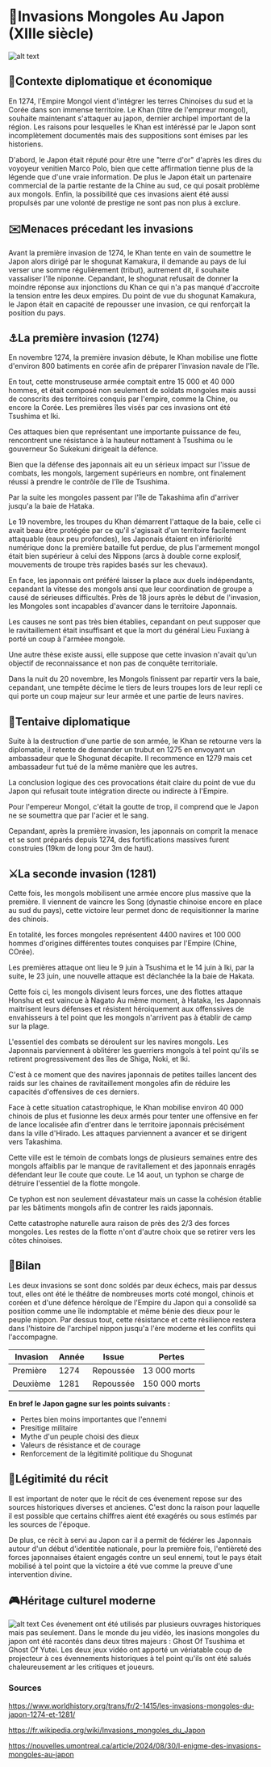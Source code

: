 # 🗾Invasions Mongoles Au Japon (XIIIe siècle) 

![alt text](assets/fresque_guerre_mongjap.jpg)
## 🧭Contexte diplomatique et économique
En 1274, l'Empire Mongol vient d'intégrer les terres Chinoises du sud et la Corée dans son immense territoire.
Le Khan (titre de l'empreur mongol), souhaite maintenant s'attaquer au japon, dernier archipel important de la région. Les raisons pour lesquelles le Khan est intéréssé par le Japon sont incomplètement documentés mais des suppositions sont émises par les historiens.

D'abord, le Japon était réputé pour être une "terre d'or" d'après les dires du voyoyeur venitien Marco Polo, bien que cette affirmation tienne plus de la légende que d'une vraie information.
De plus le Japon était un partenaire commercial de la partie restante de la Chine au sud, ce qui posait problème aux mongols.
Enfin, la possibilité que ces invasions aient été aussi propulsés par une volonté de prestige ne sont pas non plus à exclure.

## ✉️Menaces précedant les invasions

Avant la première invasion de 1274, le Khan tente en vain de soumettre le Japon alors dirigé par le shogunat Kamakura,
il demande au pays de lui verser une somme régulièrement (tribut), autrement dit, il souhaite vassaliser l'île niponne.
Cepandant, le shogunat refusait de donner la moindre réponse aux injonctions du Khan ce qui n'a pas manqué d'accroite la tension entre les deux empires.
Du point de vue du shogunat Kamakura, le Japon était en capacité de repousser une invasion, ce qui renforçait la position du pays.

## ⚓La première invasion (1274)

En novembre 1274, la première invasion débute, le Khan mobilise une flotte d'environ 800 batiments en corée afin de préparer l'invasion navale de l'île.

En tout, cette monstruseuse armée comptait entre 15 000 et 40 000 hommes, et était composé non seulement de soldats mongoles mais aussi de conscrits des territoires conquis par l'empire, comme la Chine, ou encore la Corée.
Les premières îles visés par ces invasions ont été Tsushima et Iki.

Ces attaques bien que représentant une importante puissance de feu, rencontrent une résistance à la hauteur nottament à Tsushima ou le gouverneur So Sukekuni dirigeait la défence.

Bien que la défense des japonnais ait eu un sérieux impact sur l'issue de combats, les mongols, largement supérieurs en nombre, ont finalement réussi à prendre le contrôle de l'île de Tsushima.

Par la suite les mongoles passent par l'île de Takashima afin  d'arriver jusqu'a la baie de Hataka.

Le 19 novembre, les troupes du Khan démarrent l'attaque de la baie, celle ci avait beau être protégée par ce qu'il s'agissait d'un territoire facilement attaquable (eaux peu profondes), les Japonais étaient en infériorité numérique donc la première bataille fut perdue, de plus l'armement mongol était bien supérieur à celui des Nippons (arcs à double corne explosif, mouvements de troupe très rapides basés sur les chevaux).

En face, les japonnais ont préféré laisser la place aux duels indépendants, cepandant la vitesse des mongols ansi que leur coordination de groupe a causé de sérieuses difficultés.
Près de 18 jours après le début de l'invasion, les Mongoles sont incapables d'avancer dans le territoire Japonnais.

Les causes ne sont pas très bien établies, cepandant on peut supposer que le ravitaillement était insuffisant et que la mort du général Lieu Fuxiang à porté un coup à l'arméee mongole.

Une autre thèse existe aussi, elle suppose que cette invasion n'avait qu'un objectif de reconnaissance et non pas de conquête territoriale.

Dans la nuit du 20 novembre, les Mongols finissent par repartir vers la baie, cepandant, une tempête décime le tiers de leurs troupes lors de leur repli ce qui porte un coup majeur sur leur armée et une partie de leurs navires.

## 🤝Tentaive diplomatique

Suite à la destruction d'une partie de son armée, le Khan se retourne vers la diplomatie, il retente de demander un trubut en 1275 en envoyant un ambassadeur que le Shogunat décapite.
Il recommence en 1279 mais cet ambassadeur fut tué de la même manière que les autres.

La conclusion logique des ces provocations était claire du point de vue du Japon qui refusait toute intégration directe ou indirecte à l'Empire.

Pour l'empereur Mongol, c'était la goutte de trop, il comprend que le Japon ne se soumettra que par l'acier et le sang.

Cepandant, après la première invasion, les japonnais on comprit la menace et se sont préparés depuis 1274, des fortifications massives furent construies (19km de long pour 3m de haut).

## ⚔️La seconde invasion (1281)

Cette fois, les mongols mobilisent une armée encore plus massive que la première. Il viennent de vaincre les Song (dynastie chinoise encore en place au sud du pays), cette victoire leur permet donc de requisitionner la marine des chinois. 

En totalité, les forces mongoles représentent 4400 navires et 100 000 hommes d'origines différentes toutes conquises par l'Empire (Chine, COrée).

Les premières attaque ont lieu le 9 juin à Tsushima et le 14 juin à Iki, par la suite, le 23 juin, une nouvelle attaque est déclanchée la la baie de Hakata.

Cette fois ci, les mongols divisent leurs forces, une des flottes attaque Honshu et est vaincue à Nagato
Au même moment, à Hataka, les Japonnais maitrisent leurs défenses et résistent héroiquement aux offenssives de envahisseurs à tel point que les mongols n'arrivent pas à établir de camp sur la plage.

L'essentiel des combats se déroulent sur les navires mongols.
Les Japonnais parviennent à oblitérer les guerriers mongols à tel point qu'ils se retirent progressivement des îles de Shiga, Noki, et Iki.

C'est à ce moment que des navires japonnais de petites tailles lancent des raids sur les chaines de ravitaillement mongoles afin de réduire les capacités d'offensives de ces derniers.

Face à cette situation catastrophique, le Khan mobilise environ 40 000 chinois de plus et fusionne les deux armés pour tenter une offensive en fer de lance localisée afin d'entrer dans le territoire japonnais précisément dans la ville d'Hirado. Les attaques parviennent a avancer et se dirigent vers Takashima. 

Cette ville est le témoin de combats longs de plusieurs semaines entre des mongols affaiblis par le manque de ravitallement et des japonnais enragés défendant leur île coute que coute. Le 14 aout, un typhon se charge de détruire l'essentiel de la flotte mongole.

Ce typhon est non seulement dévastateur mais un casse la cohésion établie par les bâtiments mongols afin de contrer les raids japonnais.

Cette catastrophe naturelle aura raison de près des 2/3 des forces mongoles.
Les restes de la flotte n'ont d'autre choix que se retirer vers les côtes chinoises.

## 📜Bilan

Les deux invasions se sont donc soldés par deux échecs, mais par dessus tout, elles ont été le théâtre de nombreuses morts coté mongol, chinois et coréen et d'une défence héroîque de l'Empire du Japon qui a consolidé sa position comme une île indomptable et même bénie des dieux pour le peuple nippon.
Par dessus tout, cette résistance et cette résilience restera dans l'histoire de l'archipel nippon jusqu'a l'ère moderne et les conflits qui l'accompagne.

| Invasion | Année | Issue     | Pertes       |
|----------|-------|-----------|--------------|
| Première | 1274  | Repoussée | 13 000 morts |
| Deuxième | 1281  | Repoussée | 150 000 morts|

**En bref le Japon gagne sur les points suivants :** 
* Pertes bien moins importantes que l'ennemi
* Presitige militaire
* Mythe d'un peuple choisi des dieux
* Valeurs de résistance et de courage
* Renforcement de la légitimité politique du Shogunat

## 📖Légitimité du récit

Il est important de noter que le récit de ces évenement repose sur des sources historiques diverses et ancienes.
C'est donc la raison pour laquelle il est possible que certains chiffres aient été exagérés ou sous estimés par les sources de l'époque.

De plus, ce récit à servi au Japon car il a permit de fédérer les Japonnais autour d'un début d'identitée nationale, pour la première fois, l'entièreté des forces japonnaises étaient engagés contre un seul ennemi, tout le pays était mobilisé à tel point que la victoire a été vue comme la preuve d'une intervention divine.


## 🎮Héritage culturel moderne
![alt text](assets/Invasion-1.webp)
Ces évenement ont été utilisés par plusieurs ouvrages historiques mais pas seulement.
Dans le monde du jeu vidéo, les inasions mongoles du japon ont été racontés dans deux titres majeurs : Ghost Of Tsushima et Ghost Of Yutei.
Les deux jeux vidéo ont apporté un vériatable coup de projecteur à ces évennements historiques à tel point qu'ils ont été salués chaleureusement ar les critiques et joueurs.

### Sources

https://www.worldhistory.org/trans/fr/2-1415/les-invasions-mongoles-du-japon-1274-et-1281/

https://fr.wikipedia.org/wiki/Invasions_mongoles_du_Japon

https://nouvelles.umontreal.ca/article/2024/08/30/l-enigme-des-invasions-mongoles-au-japon


